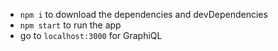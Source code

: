 - `npm i` to download the dependencies and devDependencies
- `npm start` to run the app
- go to `localhost:3000` for GraphiQL
